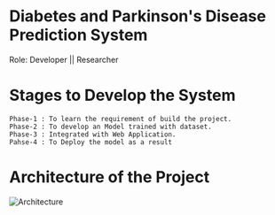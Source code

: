 # Diabetes and Parkinson's Disease Prediction System

Role: Developer || Researcher

# Stages to Develop the System
    Phase-1 : To learn the requirement of build the project.
    Phase-2 : To develop an Model trained with dataset.
    Phase-3 : Integrated with Web Application.
    Pahse-4 : To Deploy the model as a result

# Architecture of the Project

![Architecture](https://github.com/NithinU2802/Diabetes_parkinson-Disease-Prediction/assets/106614289/baf5c046-edd3-4fa0-8251-4752ce17a478)
